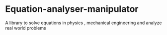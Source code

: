 # Equation-analyser-manipulator
A library to solve  equations in physics , mechanical engineering and analyze real world problems
